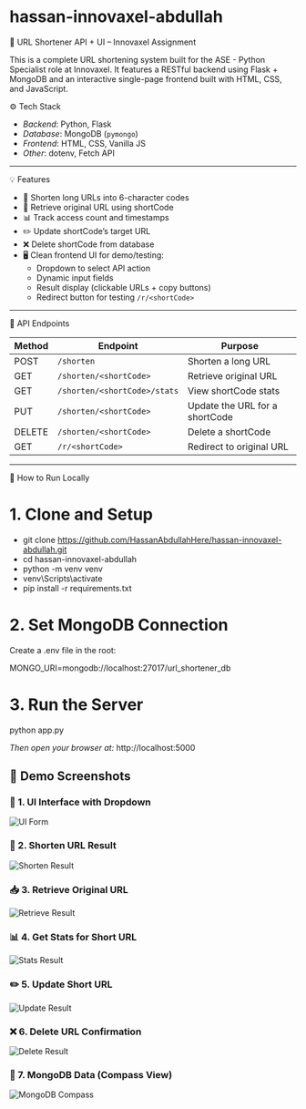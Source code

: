 # hassan-innovaxel-abdullah
🔗 URL Shortener API + UI – Innovaxel Assignment

This is a complete URL shortening system built for the ASE - Python Specialist role at Innovaxel. It features a RESTful backend using Flask + MongoDB and an interactive single-page frontend built with HTML, CSS, and JavaScript.

⚙️ Tech Stack

- *Backend*: Python, Flask
- *Database*: MongoDB (`pymongo`)
- *Frontend*: HTML, CSS, Vanilla JS
- *Other*: dotenv, Fetch API

-----------------------------------------------------------------------------------

💡 Features

- 🔗 Shorten long URLs into 6-character codes
- 🧠 Retrieve original URL using shortCode
- 📊 Track access count and timestamps
- ✏️ Update shortCode’s target URL
- ❌ Delete shortCode from database
- 🖥️ Clean frontend UI for demo/testing:
  - Dropdown to select API action
  - Dynamic input fields
  - Result display (clickable URLs + copy buttons)
  - Redirect button for testing `/r/<shortCode>`

-----------------------------------------------------------------------------------

🔌 API Endpoints

| Method | Endpoint                       | Purpose                        |
|--------|--------------------------------|--------------------------------|
| POST   | `/shorten`                     | Shorten a long URL             |
| GET    | `/shorten/<shortCode>`         | Retrieve original URL          |
| GET    | `/shorten/<shortCode>/stats`   | View shortCode stats           |
| PUT    | `/shorten/<shortCode>`         | Update the URL for a shortCode |
| DELETE | `/shorten/<shortCode>`         | Delete a shortCode             |
| GET    | `/r/<shortCode>`               | Redirect to original URL       |

-----------------------------------------------------------------------------------

🧪 How to Run Locally

# 1. Clone and Setup

- git clone https://github.com/HassanAbdullahHere/hassan-innovaxel-abdullah.git
- cd hassan-innovaxel-abdullah
- python -m venv venv
- venv\Scripts\activate
- pip install -r requirements.txt

# 2. Set MongoDB Connection
Create a .env file in the root:

MONGO_URI=mongodb://localhost:27017/url_shortener_db

# 3. Run the Server

python app.py

*Then open your browser at:*
http://localhost:5000


## 📸 Demo Screenshots

### 🧾 1. UI Interface with Dropdown
![UI Form](url-shortener-api/screenshots/ui-form.PNG)

### 🔗 2. Shorten URL Result
![Shorten Result](url-shortener-api/screenshots/shorten-result.PNG)

### 📥 3. Retrieve Original URL
![Retrieve Result](url-shortener-api/screenshots/original_url_result.PNG)

### 📊 4. Get Stats for Short URL
![Stats Result](url-shortener-api/screenshots/get_stats_result.PNG)

### ✏️ 5. Update Short URL
![Update Result](url-shortener-api/screenshots/update_url_result.PNG)

### ❌ 6. Delete URL Confirmation
![Delete Result](url-shortener-api/screenshots/delete_url_result.PNG)

### 📂 7. MongoDB Data (Compass View)
![MongoDB Compass](url-shortener-api/screenshots/mongodb.PNG)
